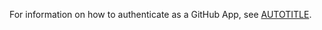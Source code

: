 For information on how to authenticate as a GitHub App, see [AUTOTITLE](/apps/creating-github-apps/authenticating-with-a-github-app/about-authentication-with-a-github-app).
